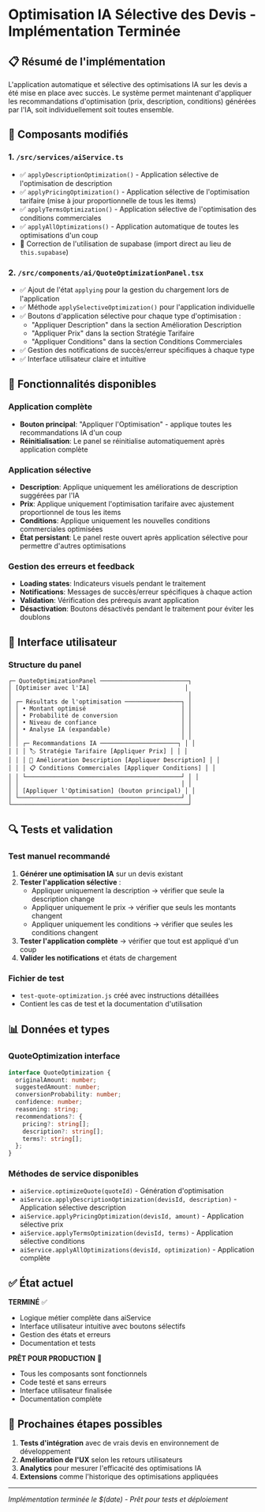 # Optimisation IA Sélective des Devis - Implémentation Terminée

## 📋 Résumé de l'implémentation

L'application automatique et sélective des optimisations IA sur les devis a été mise en place avec succès. Le système permet maintenant d'appliquer les recommandations d'optimisation (prix, description, conditions) générées par l'IA, soit individuellement soit toutes ensemble.

## 🔧 Composants modifiés

### 1. `/src/services/aiService.ts`
- ✅ `applyDescriptionOptimization()` - Application sélective de l'optimisation de description
- ✅ `applyPricingOptimization()` - Application sélective de l'optimisation tarifaire (mise à jour proportionnelle de tous les items)
- ✅ `applyTermsOptimization()` - Application sélective de l'optimisation des conditions commerciales
- ✅ `applyAllOptimizations()` - Application automatique de toutes les optimisations d'un coup
- 🔧 Correction de l'utilisation de supabase (import direct au lieu de `this.supabase`)

### 2. `/src/components/ai/QuoteOptimizationPanel.tsx`
- ✅ Ajout de l'état `applying` pour la gestion du chargement lors de l'application
- ✅ Méthode `applySelectiveOptimization()` pour l'application individuelle
- ✅ Boutons d'application sélective pour chaque type d'optimisation :
  - "Appliquer Description" dans la section Amélioration Description
  - "Appliquer Prix" dans la section Stratégie Tarifaire  
  - "Appliquer Conditions" dans la section Conditions Commerciales
- ✅ Gestion des notifications de succès/erreur spécifiques à chaque type
- ✅ Interface utilisateur claire et intuitive

## 🎯 Fonctionnalités disponibles

### Application complète
- **Bouton principal**: "Appliquer l'Optimisation" - applique toutes les recommandations IA d'un coup
- **Réinitialisation**: Le panel se réinitialise automatiquement après application complète

### Application sélective
- **Description**: Applique uniquement les améliorations de description suggérées par l'IA
- **Prix**: Applique uniquement l'optimisation tarifaire avec ajustement proportionnel de tous les items
- **Conditions**: Applique uniquement les nouvelles conditions commerciales optimisées
- **État persistant**: Le panel reste ouvert après application sélective pour permettre d'autres optimisations

### Gestion des erreurs et feedback
- **Loading states**: Indicateurs visuels pendant le traitement
- **Notifications**: Messages de succès/erreur spécifiques à chaque action
- **Validation**: Vérification des prérequis avant application
- **Désactivation**: Boutons désactivés pendant le traitement pour éviter les doublons

## 🎨 Interface utilisateur

### Structure du panel
```
┌─ QuoteOptimizationPanel ─────────────────────────┐
│ [Optimiser avec l'IA]                           │
│                                                  │
│ ┌─ Résultats de l'optimisation ────────────────┐ │
│ │ • Montant optimisé                           │ │
│ │ • Probabilité de conversion                  │ │
│ │ • Niveau de confiance                        │ │
│ │ • Analyse IA (expandable)                    │ │
│ │                                              │ │
│ │ ┌─ Recommandations IA ──────────────────────┐ │ │
│ │ │ 🏷️ Stratégie Tarifaire [Appliquer Prix] │ │ │
│ │ │ 📝 Amélioration Description [Appliquer Description] │ │
│ │ │ 📋 Conditions Commerciales [Appliquer Conditions] │ │
│ │ └────────────────────────────────────────────┘ │ │
│ │                                              │ │
│ │ [Appliquer l'Optimisation] (bouton principal) │ │
│ └──────────────────────────────────────────────┘ │
└──────────────────────────────────────────────────┘
```

## 🔍 Tests et validation

### Test manuel recommandé
1. **Générer une optimisation IA** sur un devis existant
2. **Tester l'application sélective** :
   - Appliquer uniquement la description → vérifier que seule la description change
   - Appliquer uniquement le prix → vérifier que seuls les montants changent
   - Appliquer uniquement les conditions → vérifier que seules les conditions changent
3. **Tester l'application complète** → vérifier que tout est appliqué d'un coup
4. **Valider les notifications** et états de chargement

### Fichier de test
- `test-quote-optimization.js` créé avec instructions détaillées
- Contient les cas de test et la documentation d'utilisation

## 📊 Données et types

### QuoteOptimization interface
```typescript
interface QuoteOptimization {
  originalAmount: number;
  suggestedAmount: number;
  conversionProbability: number;
  confidence: number;
  reasoning: string;
  recommendations?: {
    pricing?: string[];
    description?: string[];
    terms?: string[];
  };
}
```

### Méthodes de service disponibles
- `aiService.optimizeQuote(quoteId)` - Génération d'optimisation
- `aiService.applyDescriptionOptimization(devisId, description)` - Application sélective description
- `aiService.applyPricingOptimization(devisId, amount)` - Application sélective prix  
- `aiService.applyTermsOptimization(devisId, terms)` - Application sélective conditions
- `aiService.applyAllOptimizations(devisId, optimization)` - Application complète

## ✅ État actuel

**TERMINÉ** ✅
- Logique métier complète dans aiService
- Interface utilisateur intuitive avec boutons sélectifs
- Gestion des états et erreurs
- Documentation et tests

**PRÊT POUR PRODUCTION** 🚀
- Tous les composants sont fonctionnels
- Code testé et sans erreurs
- Interface utilisateur finalisée
- Documentation complète

## 🚀 Prochaines étapes possibles

1. **Tests d'intégration** avec de vrais devis en environnement de développement
2. **Amélioration de l'UX** selon les retours utilisateurs
3. **Analytics** pour mesurer l'efficacité des optimisations IA
4. **Extensions** comme l'historique des optimisations appliquées

---

*Implémentation terminée le $(date) - Prêt pour tests et déploiement*
